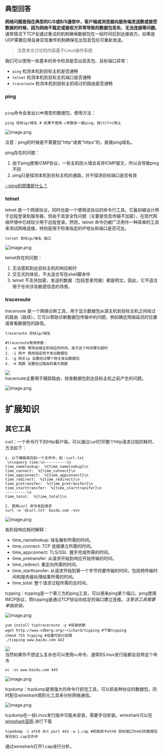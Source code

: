 ## 典型回答

**网络问题是指在典型的C/S或B/S通信中，客户端或浏览器向服务端发送数或接受数据的时候，因为网络不稳定或接收方异常导致的数据包丢失、无法连接等问题**。通常情况下TCP会通过重试的机制确保数据包在一段时间后到达接收方。如果是UDP需要应用自身实现重传机制确保在出现丢包后可重新发送。

> 注意本文讨论的内容基于Linux操作系统


我们可以使用一些基本的命令检测是否出现丢包、目标端口异常：

- `ping` 检测本机到目标主机是否通畅
- `telnet` 检测本机到目标主机端口是否通畅
- `traceroute` 检测本机到目标主机经过的路由是否通畅
### ping
<br />`ping`命令会发出`ICMP`类型的数据包，使用方法：

```
ping 目标ip/域名 # 如果不使用-c参数会一直ping，按ctrl+c停止
```

![image.png](https://cdn.nlark.com/yuque/0/2023/png/5378072/1701596362941-c6beac84-cf73-4439-a984-7392bd5d34e8.png#averageHue=%231e1e1e&clientId=ucd2539d6-20df-4&from=paste&height=124&id=u69423091&originHeight=124&originWidth=550&originalType=binary&ratio=1&rotation=0&showTitle=false&size=7238&status=done&style=none&taskId=u9b41aff0-e2ab-413a-8be4-1e08002fa94&title=&width=550)

注意：ping的时候是不需要加"http"或者"https"的，直接ping域名。

ping存在的问题：

1. 由于ping使用ICMP协议，一些主机防火墙会丢弃ICMP报文，所以会导致ping不同
2. ping只是探测本机到目标主机的通路，并不探测目标端口是否有效

[✅ping的原理是什么？](https://www.yuque.com/hollis666/fo22bm/ivry7a?view=doc_embed)

### telnet

telnet 是一个网络协议，同时也是一个使用该协议的命令行工具。它最初被设计用于远程登录到服务器，但由于其安全性问题（主要是信息传输不加密），在现代网络环境中已经较少用于远程登录。然而，telnet 命令仍被广泛用作一种简单的工具来测试网络连接，特别是用于检查指定的IP地址和端口是否可达。

```
telnet 目标ip/域名 端口 
```

![image.png](https://cdn.nlark.com/yuque/0/2023/png/5378072/1701596696681-66b4063b-7ed4-4234-9291-0ea771e69d1f.png#averageHue=%23080605&clientId=u73250ed5-c403-4&from=paste&height=450&id=u322b3b6a&originHeight=450&originWidth=1446&originalType=binary&ratio=1&rotation=0&showTitle=false&size=210498&status=done&style=none&taskId=ue3bfdc5b-20f7-4139-87e8-74e12e34d22&title=&width=1446)

telnet存在的问题：

1. 无法感知到达目标主机的响应耗时
2. 交互式的体验，不太适合写在shell脚本中
3. telnet 不支持加密，发送的数据（包括登录凭据）都是明文。因此，它不适合用于任何涉及敏感信息的场景。

### traceroute

traceroute 是一个网络诊断工具，用于显示数据包从源主机到目标主机之间经过的路由（路径）。它可以帮助诊断数据包传输中的问题，例如确定网络延迟的位置或查看数据包的路径。

```
traceroute 目标ip/域名 

#traceroute常用参数：
1. -w 秒数 等待远端主机响应的时间，高于这个时间算为超时
2. -i 网卡 使用指定网卡发出数据包
3. -g 网关ip 设置经过哪个网关发出数据包
4. -m 跳数 设置经过路由的最大跳数
```
![](6563f180ab64414ebd07517a.png#id=F6aGt&originalType=binary&ratio=1&rotation=0&showTitle=false&status=done&style=none&title=)<br />traceroute主要用于跟踪路由，排查数据包到达目标主机之前产生的问题。

![image.png](https://cdn.nlark.com/yuque/0/2023/png/5378072/1701596727184-18f177b6-3b96-4751-8202-077abb59930b.png#averageHue=%230f0b0b&clientId=u73250ed5-c403-4&from=paste&height=488&id=u11b2521e&originHeight=488&originWidth=2084&originalType=binary&ratio=1&rotation=0&showTitle=false&size=405620&status=done&style=none&taskId=u0c4bac9e-d9bd-4fd1-b78f-f8ffc067f0e&title=&width=2084)

# 扩展知识

## 其它工具

curl：一个命令行下的http客户端，可以通过curl打印整个http请求过程的耗时，方法如下：

```
1. 以下模板保存到一个文件中，如：curl.txt
 \n\nquery time:\n----------\n
time_namelookup:  %{time_namelookup}\n
time_connect:  %{time_connect}\n
time_appconnect:  %{time_appconnect}\n
time_redirect:  %{time_redirect}\n
time_pretransfer:  %{time_pretransfer}\n
time_starttransfer:  %{time_starttransfer}\n
----------\n
time_total:  %{time_total}\n

2. 使用curl 命令发起请求
curl -w '@curl.txt' baidu.com -vvv
```

![image.png](https://cdn.nlark.com/yuque/0/2023/png/5378072/1701596710691-ef59fa8a-8fd5-4c80-8b33-449f0b148975.png#averageHue=%230e0909&clientId=u73250ed5-c403-4&from=paste&height=1260&id=u03f13657&originHeight=1260&originWidth=1004&originalType=binary&ratio=1&rotation=0&showTitle=false&size=430356&status=done&style=none&taskId=ue66da6cd-d0c1-4a23-8c72-4dcf6881508&title=&width=1004)

各阶段响应耗时解释：

- time_namelookup: 域名解析所需的时间。
- time_connect: TCP 连接建立所需的时间。
- time_appconnect: TLS/SSL  握手完成所需的时间。
- time_pretransfer: 从请求开始到响应开始传输的时间。
- time_redirect: 重定向所需的时间。
- time_starttransfer: 从请求开始到第一个字节将要传输的时间，包括预传输时间和服务器处理结果所需的时间。
- time_total: 整个请求过程所需的总时间。

tcpping：tcpping是一个第三方的ping工具，可以用来ping某个端口。ping使用IMCP协议，而tcpping是通过TCP协议向给定的端口建立连接。_注意该工具需要单独安装。_

![image.png](https://cdn.nlark.com/yuque/0/2023/png/5378072/1701596763458-71168f3e-3030-4bce-9bba-48ed29aeb77c.png#averageHue=%23434343&clientId=u73250ed5-c403-4&from=paste&height=384&id=ud88e646e&originHeight=384&originWidth=815&originalType=binary&ratio=1&rotation=0&showTitle=false&size=209857&status=done&style=none&taskId=uacb183d8-3e5b-4a09-ab30-b4fbb10b5f7&title=&width=815)

```
yum install tcptraceroute -y #安装依赖
wget http://www.vdberg.org/~richard/tcpping #下载tcpping
chmod 755 tcpping #设置可执行权限
./tcpping www.baidu.com 443
```
![](65649ffaa1fb851f1400000b.png#id=rMkdn&originalType=binary&ratio=1&rotation=0&showTitle=false&status=done&style=none&title=)<br />当然如果你不想这么复杂也可以使用`nc`命令，通常的Linux发行版都会自带这个命令

```
nc -zv www.baidu.com 443
```

![image.png](https://cdn.nlark.com/yuque/0/2023/png/5378072/1701596752904-d7fd8f52-2c05-40a0-b44e-23065b5563dc.png#averageHue=%23444444&clientId=u73250ed5-c403-4&from=paste&height=170&id=ua94d9591&originHeight=170&originWidth=573&originalType=binary&ratio=1&rotation=0&showTitle=false&size=52941&status=done&style=none&taskId=u1864ed8c-2923-42f1-a758-dddbfadc145&title=&width=573)

tcpdump：tcpdump是很强大的命令行抓包工具，可以抓各种协议的数据包，同时配合wireshark图形化工具来分析网络通信。

![image.png](https://cdn.nlark.com/yuque/0/2023/png/5378072/1701596782296-6f37654d-9d61-42a6-88cc-04d1c3e1cc08.png#averageHue=%23d8dcd9&clientId=u73250ed5-c403-4&from=paste&height=1160&id=u17600c6f&originHeight=1160&originWidth=1917&originalType=binary&ratio=1&rotation=0&showTitle=false&size=2118902&status=done&style=none&taskId=u1225948c-bd0d-4e01-b839-6470ca75409&title=&width=1917)

tcpdump在一些Linux发行版中可能未安装，需要手动安装。wireshark可以在 [wireshark官网](https://www.wireshark.org/) 进行下载

```
tcpmdump -i eth0 dst port 443 -w 1.cap #抓取网卡eth0 目标端口为443的数据包保存到1.cap文件中
```

通过wireshark打开1.cap进行分析。
